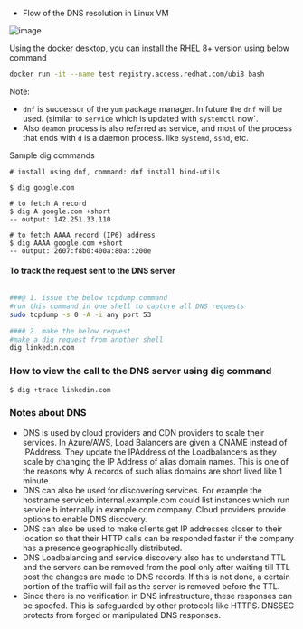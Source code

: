 
- Flow of the DNS resolution in Linux VM



![image](https://user-images.githubusercontent.com/6425536/171055763-ce6fb829-3b54-4c51-bf38-7a5c0c7b55a9.png)


Using the docker desktop, you can install the RHEL 8+ version using below command
```sh
docker run -it --name test registry.access.redhat.com/ubi8 bash
```

Note: 
 - `dnf` is successor of the `yum` package manager. In future the `dnf` will be used. (similar to `service` which is updated with `systemctl` now`.
 - Also `deamon` process is also referred as service, and most of the process that ends with `d` is a daemon process. like `systemd`, `sshd`, etc.

Sample dig commands
```
# install using dnf, command: dnf install bind-utils

$ dig google.com 

# to fetch A record
$ dig A google.com +short 
-- output: 142.251.33.110

# to fetch AAAA record (IP6) address
$ dig AAAA google.com +short
-- output: 2607:f8b0:400a:80a::200e
```

#### To track the request sent to the DNS server

```sh

###@ 1. issue the below tcpdump command
#run this command in one shell to capture all DNS requests
sudo tcpdump -s 0 -A -i any port 53

#### 2. make the below request
#make a dig request from another shell
dig linkedin.com
```

### How to view the call to the DNS server using dig command
```sh
$ dig +trace linkedin.com
```


### Notes about DNS

- DNS is used by cloud providers and CDN providers to scale their services. In Azure/AWS, Load Balancers are given a CNAME instead of IPAddress. They update the IPAddress of the Loadbalancers as they scale by changing the IP Address of alias domain names. This is one of the reasons why A records of such alias domains are short lived like 1 minute.
- DNS can also be used for discovering services. For example the hostname serviceb.internal.example.com could list instances which run service b internally in example.com company. Cloud providers provide options to enable DNS discovery.
- DNS can also be used to make clients get IP addresses closer to their location so that their HTTP calls can be responded faster if the company has a presence geographically distributed.
- DNS Loadbalancing and service discovery also has to understand TTL and the servers can be removed from the pool only after waiting till TTL post the changes are made to DNS records. If this is not done, a certain portion of the traffic will fail as the server is removed before the TTL.
- Since there is no verification in DNS infrastructure, these responses can be spoofed. This is safeguarded by other protocols like HTTPS. DNSSEC protects from forged or manipulated DNS responses.

